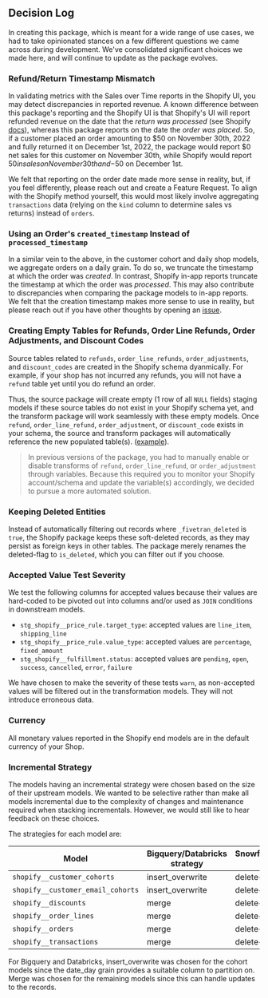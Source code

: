 ## Decision Log

In creating this package, which is meant for a wide range of use cases, we had to take opinionated stances on a few different questions we came across during development. We've consolidated significant choices we made here, and will continue to update as the package evolves. 

### Refund/Return Timestamp Mismatch

In validating metrics with the Sales over Time reports in the Shopify UI, you may detect discrepancies in reported revenue. A known difference between this package's reporting and the Shopify UI is that Shopify's UI will report refunded revenue on the date that the _return was processed_ (see Shopify [docs](https://help.shopify.com/en/manual/reports-and-analytics/shopify-reports/report-types/sales-report)), whereas this package reports on the date the _order was placed_. So, if a customer placed an order amounting to $50 on November 30th, 2022 and fully returned it on December 1st, 2022, the package would report $0 net sales for this customer on November 30th, while Shopify would report $50 in sales on November 30th and -$50 on December 1st. 

We felt that reporting on the order date made more sense in reality, but, if you feel differently, please reach out and create a Feature Request. To align with the Shopify method yourself, this would most likely involve aggregating `transactions` data (relying on the `kind` column to determine sales vs returns) instead of `orders`.

### Using an Order's `created_timestamp` Instead of `processed_timestamp` 

In a similar vein to the above, in the customer cohort and daily shop models, we aggregate orders on a daily grain. To do so, we truncate the timestamp at which the order was _created_. In contrast, Shopify in-app reports truncate the timestamp at which the order was _processed_. This may also contribute to discrepancies when comparing the package models to in-app reports. We felt that the creation timestamp makes more sense to use in reality, but please reach out if you have other thoughts by opening an [issue](https://github.com/fivetran/dbt_shopify/issues/new?assignees=&labels=enhancement&template=feature-request.yml&title=%5BFeature%5D+%3Ctitle%3E).

### Creating Empty Tables for Refunds, Order Line Refunds, Order Adjustments, and Discount Codes

Source tables related to `refunds`, `order_line_refunds`, `order_adjustments`, and `discount_codes` are created in the Shopify schema dyanmically. For example, if your shop has not incurred any refunds, you will not have a `refund` table yet until you do refund an order. 

Thus, the source package will create empty (1 row of all `NULL` fields) staging models if these source tables do not exist in your Shopify schema yet, and the transform package will work seamlessly with these empty models. Once `refund`, `order_line_refund`, `order_adjustment`, or `discount_code` exists in your schema, the source and transform packages will automatically reference the new populated table(s). ([example](https://github.com/fivetran/dbt_shopify_source/blob/main/models/tmp/stg_shopify__refund_tmp.sql)). 

> In previous versions of the package, you had to manually enable or disable transforms of `refund`, `order_line_refund`, or `order_adjustment` through variables. Because this required you to monitor your Shopify account/schema and update the variable(s) accordingly, we decided to pursue a more automated solution.

### Keeping Deleted Entities 

Instead of automatically filtering out records where `_fivetran_deleted` is `true`, the Shopify package keeps these soft-deleted records, as they may persist as foreign keys in other tables. The package merely renames the deleted-flag to `is_deleted`, which you can filter out if you choose.

### Accepted Value Test Severity

We test the following columns for accepted values because their values are hard-coded to be pivoted out into columns and/or used as `JOIN` conditions in downstream models.
- `stg_shopify__price_rule.target_type`: accepted values are `line_item`, `shipping_line`
- `stg_shopify__price_rule.value_type`: accepted values are `percentage`, `fixed_amount`
- `stg_shopify__fulfillment.status`: accepted values are `pending`, `open`, `success`, `cancelled`, `error`, `failure`

We have chosen to make the severity of these tests `warn`, as non-accepted values will be filtered out in the transformation models. They will not introduce erroneous data.

### Currency

All monetary values reported in the Shopify end models are in the default currency of your Shop.

### Incremental Strategy
The models having an incremental strategy were chosen based on the size of their upstream models. We wanted to be selective rather than make all models incremental due to the complexity of changes and maintenance required when stacking incrementals. However, we would still like to hear feedback on these choices. 

The strategies for each model are:

| Model | Bigquery/Databricks strategy | Snowflake/Postgres/Redshift strategy |
| --- | --- | --- |
| `shopify__customer_cohorts` | insert_overwrite | delete+insert |
| `shopify__customer_email_cohorts` | insert_overwrite | delete+insert |
| `shopify__discounts` | merge | delete+insert |
| `shopify__order_lines` | merge | delete+insert |
| `shopify__orders` | merge | delete+insert |
| `shopify__transactions` | merge | delete+insert |

For Bigquery and Databricks, insert_overwrite was chosen for the cohort models since the date_day grain provides a suitable column to partition on. 
Merge was chosen for the remaining models since this can handle updates to the records.
